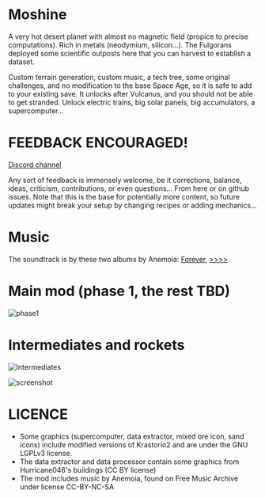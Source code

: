 # Moshine

A very hot desert planet with almost no magnetic field (propice to precise computations). Rich in metals (neodymium, silicon...). The Fulgorans deployed some scientific outposts here that you can harvest to establish a dataset.

Custom terrain generation, custom music, a tech tree, some original challenges, and no modification to the base Space Age, so it is safe to add to your existing save. It unlocks after Vulcanus, and you should not be able to get stranded. Unlock electric trains, big solar panels, big accumulators, a supercomputer...

# FEEDBACK ENCOURAGED!

[Discord channel](https://discord.com/channels/1309620686347702372/1337535208957677579)

Any sort of feedback is immensely welcome, be it corrections, balance, ideas, criticism, contributions, or even questions... From here or on github issues. Note that this is the base for potentially more content, so future updates might break your setup by changing recipes or adding mechanics...

# Music
The soundtrack is by these two albums by Anemoia: [Forever](https://freemusicarchive.org/music/anemoia/forever), [>>>>](https://freemusicarchive.org/music/anemoia/-6)

# Main mod (phase 1, the rest TBD)
![phase1](https://i.imgur.com/7KRp4Dn.png)

# Intermediates and rockets
![Intermediates](https://i.imgur.com/s3dTolH.png)

![screenshot](https://i.imgur.com/0jmHYaH.png)

# LICENCE
- Some graphics (supercomputer, data extractor, mixed ore icon, sand icons) include modified versions of Krastorio2 and are under the GNU LGPLv3 license.
- The data extractor and data processor contain some graphics from Hurricane046's buildings (CC BY license)
- The mod includes music by Anemoia, found on Free Music Archive under license CC-BY-NC-SA
